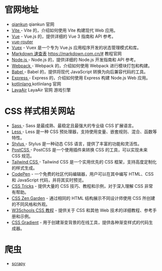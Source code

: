 
# 官网地址
- [qiankun](https://qiankun.umijs.org/zh) qiankun 官网
- [Vite ](https://cn.vite.dev/config/) - Vite 的，介绍如何使用 Vite 构建现代 Web 应用。
- [Vue](https://cn.vuejs.org/guide/quick-start.html) - Vue.js 的，提供详细的 Vue 3 指南和 API 参考。
- [vue-router](https://router.vuejs.org/zh/introduction)
- [Vuex](https://vuex.vuejs.org/zh/introduction.html) - Vuex 是一个专为 Vue.js 应用程序开发的状态管理模式和库。
- [Markdown 速查表](https://markdown.com.cn/cheat-sheet.html)  https://markdown.com.cn/# 教程官网
- [Node.js ](https://nodejs.org/en/docs/) - Node.js 的，提供详细的 Node.js 开发指南和 API 参考。
- [Webpack ](https://webpack.js.org/) - Webpack 的，介绍如何使用 Webpack 进行模块打包和构建。
- [Babel ](https://babeljs.io/) - Babel 的，提供将现代 JavaScript 转换为向后兼容代码的工具。
- [Express ](https://expressjs.com/) - Express 的，介绍如何使用 Express 构建 Node.js Web 应用。
- [kotlinlang ](https://kotlinlang.org/docs/multiplatform.html#android-and-ios-applications) kotlinlang 官网
- [LayaAir](https://layaair.layabox.com/#/) LayaAir 官网 游戏引擎

# CSS 样式相关网站

- [Sass ](https://sass-lang.com/) - Sass 是最成熟、最稳定且最强大的专业级 CSS 扩展语言。
- [Less ](http://lesscss.org/) - Less 是一种 CSS 预处理器，支持使用变量、嵌套规则、混合、函数等特性。
- [Stylus ](http://styluslang.com/) - Stylus 是一种动态 CSS 语言，提供了丰富的功能和灵活性。
- [PostCSS ](https://postcss.org/) - PostCSS 是一个使用插件来转换 CSS 的工具，可以实现未来 CSS 规范。
- [Tailwind CSS ](https://tailwindcss.com/) - Tailwind CSS 是一个实用优先的 CSS 框架，支持高度定制化的样式生成。
- [CodePen](https://codepen.io/) - 一个免费的社区代码编辑器，用户可以在其中编写 HTML、CSS 和 JavaScript 代码，并将其实时预览。
- [CSS Tricks](https://css-tricks.com/) - 提供大量的 CSS 技巧、教程和示例，对于深入理解 CSS 非常有帮助。
- [CSS Zen Garden](http://www.csszengarden.com/) - 通过相同的 HTML 结构展示不同设计师使用 CSS 所创建的不同风格和外观。
- [W3Schools CSS 教程](https://www.w3schools.com/css/) - 提供关于 CSS 和其他 Web 技术的详细教程、参考手册和示例。
- [CSS Gradient](https://cssgradient.io/) - 用于创建渐变背景的在线工具，提供各种渐变样式的代码生成器。

# 爬虫
- [scrapy](https://docs.scrapy.org/en/latest/)